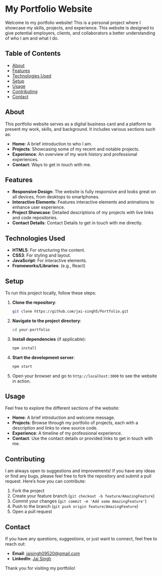 # My Portfolio Website

Welcome to my portfolio website! This is a personal project where I showcase my skills, projects, and experience. This website is designed to give potential employers, clients, and collaborators a better understanding of who I am and what I do.

## Table of Contents

- [About](#about)
- [Features](#features)
- [Technologies Used](#technologies-used)
- [Setup](#setup)
- [Usage](#usage)
- [Contributing](#contributing)
- [Contact](#contact)

## About

This portfolio website serves as a digital business card and a platform to present my work, skills, and background. It includes various sections such as:

- **Home**: A brief introduction to who I am.
- **Projects**: Showcasing some of my recent and notable projects.
- **Experience**: An overview of my work history and professional experiences.
- **Contact**: Ways to get in touch with me.

## Features

- **Responsive Design**: The website is fully responsive and looks great on all devices, from desktops to smartphones.
- **Interactive Elements**: Features interactive elements and animations to enhance user experience.
- **Project Showcase**: Detailed descriptions of my projects with live links and code repositories.
- **Contact Details**: Contact Details to get in touch with me directly.

## Technologies Used

- **HTML5**: For structuring the content.
- **CSS3**: For styling and layout.
- **JavaScript**: For interactive elements.
- **Frameworks/Libraries**: (e.g., React)

## Setup

To run this project locally, follow these steps:

1. **Clone the repository**:
    ```bash
    git clone https://github.com/jai-singh5/Portfolio.git
    ```

2. **Navigate to the project directory**:
    ```bash
    cd your-portfolio
    ```

3. **Install dependencies** (if applicable):
    ```bash
    npm install
    ```

4. **Start the development server**:
    ```bash
    npm start
    ```

5. Open your browser and go to `http://localhost:3000` to see the website in action.

## Usage

Feel free to explore the different sections of the website:

- **Home**: A brief introduction and welcome message.
- **Projects**: Browse through my portfolio of projects, each with a description and links to view source code.
- **Experience**: A timeline of my professional experience.
- **Contact**: Use the contact details or provided links to get in touch with me.

## Contributing

I am always open to suggestions and improvements! If you have any ideas or find any bugs, please feel free to fork the repository and submit a pull request. Here’s how you can contribute:

1. Fork the project
2. Create your feature branch (`git checkout -b feature/AmazingFeature`)
3. Commit your changes (`git commit -m 'Add some AmazingFeature'`)
4. Push to the branch (`git push origin feature/AmazingFeature`)
5. Open a pull request


## Contact

If you have any questions, suggestions, or just want to connect, feel free to reach out:

- **Email**: jaisingh09520@gmail.com
- **LinkedIn**: [Jai Singh](https://www.linkedin.com/in/jai-singh-24b24a298/)

Thank you for visiting my portfolio!
